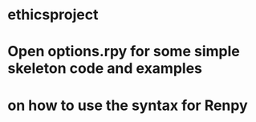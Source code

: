 # ethicsproject

# Open options.rpy for some simple skeleton code and examples
# on how to use the syntax for Renpy
